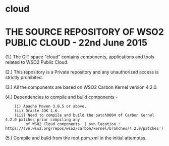 # cloud

# THE SOURCE REPOSITORY OF WSO2 PUBLIC CLOUD - 22nd June 2015

(1.) The GIT space "cloud" contains components, applications and tools related to WSO2 Public Cloud.

(2.) This repository is a Private repository and any unauthorized access is strictly prohibited.

(3.) All the components are based on WSO2 Carbon Kernel version 4.2.0.

(4.) Dependencies to compile and build components -

        (i) Apache Maven 3.0.5 or above.
        (ii) Oracle JDK 1.6.
        (iii) Need to compile and build the patch0004 of Carbon Kernel 4.2.0 patches prior compiling any
             of WSO2 Cloud components. ( svn location : https://svn.wso2.org/repos/wso2/carbon/kernel/branches/4.2.0/patches )

(5.) Compile and build from the root pom.xml in the initial attemptss.
